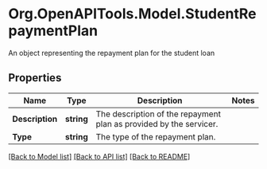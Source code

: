 # Org.OpenAPITools.Model.StudentRepaymentPlan
An object representing the repayment plan for the student loan

## Properties

Name | Type | Description | Notes
------------ | ------------- | ------------- | -------------
**Description** | **string** | The description of the repayment plan as provided by the servicer. | 
**Type** | **string** | The type of the repayment plan. | 

[[Back to Model list]](../README.md#documentation-for-models) [[Back to API list]](../README.md#documentation-for-api-endpoints) [[Back to README]](../README.md)

